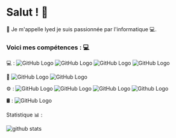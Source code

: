 <h1>Salut ! 👋</h1>
🎈 Je m'appelle Iyed je suis passionnée par l'informatique 💻.

<h3>Voici mes compétences : 💻</h3> 

💻 : ![GitHub Logo](https://camo.githubusercontent.com/c2991c3d6d6a9a5f360839ea71e6c5eef2589216b7ceccad11c475cf7f3d20ae/68747470733a2f2f696d672e736869656c64732e696f2f62616467652f2d48544d4c2d3333333333333f7374796c653d666c61742d737175617265266c6f676f3d48544d4c35)
![GitHub Logo](https://camo.githubusercontent.com/4900197255fc7694057b54de58b053f04888bc3d8a264cb1ae16fe4e79160f11/68747470733a2f2f696d672e736869656c64732e696f2f62616467652f2d4353532d3333333333333f7374796c653d666c61742d737175617265266c6f676f3d43535333266c6f676f436f6c6f723d313537324236)
![GitHub Logo](https://camo.githubusercontent.com/9aeca38fdfa4abfa57cf610be1f6c52800f30016ea195adea93e48becace035b/68747470733a2f2f696d672e736869656c64732e696f2f62616467652f2d426f6f7473747261702d3333333333333f7374796c653d666c61742d737175617265266c6f676f3d626f6f747374726170266c6f676f436f6c6f723d353633443743)
![GitHub Logo](https://camo.githubusercontent.com/8a0d3f0b872a6565c7861eb325dcb77631b791cb3b5ea0b3570f56ee5858de2d/68747470733a2f2f696d672e736869656c64732e696f2f62616467652f2d507974686f6e2d3333333333333f7374796c653d666c61742d737175617265266c6f676f3d707974686f6e)

🔧  ![GitHub Logo](https://camo.githubusercontent.com/2478030ce7d24f0f315491849f1149e7004d66c298e370496820e6c9e5eb0776/68747470733a2f2f696d672e736869656c64732e696f2f62616467652f2d56697375616c25323053747564696f253230436f64652d3333333333333f7374796c653d666c61742d737175617265266c6f676f3d76697375616c2d73747564696f2d636f6465266c6f676f436f6c6f723d303037414343)
![GitHub Logo](https://camo.githubusercontent.com/5c1c8b131644ead0389ff4c9547109a04647d97f6d0f938781d25f24522e4f89/68747470733a2f2f696d672e736869656c64732e696f2f62616467652f2d45636c697073652d3333333333333f7374796c653d666c61742d737175617265266c6f676f3d65636c69707365266c6f676f436f6c6f723d303037414343)

⚙️ : ![GitHub Logo](https://camo.githubusercontent.com/1b2a7f63974cbdae924ca7572d05a5417a65294bb419265b61e0fdc03f44527d/68747470733a2f2f696d672e736869656c64732e696f2f62616467652f2d4769742d3333333333333f7374796c653d666c61742d737175617265266c6f676f3d676974)
![GitHub Logo](https://camo.githubusercontent.com/4aaa5da5c0610374aa0989c238983d718914df0833af4b2ee42687c692a09ecd/68747470733a2f2f696d672e736869656c64732e696f2f62616467652f2d4769744875622d3333333333333f7374796c653d666c61742d737175617265266c6f676f3d676974687562)
![GitHub Logo](https://camo.githubusercontent.com/72a59b048efb73451950e21fc80d19f1e4c405c4de4e0b53d42013dbe24a2b30/68747470733a2f2f696d672e736869656c64732e696f2f62616467652f2d58616d70702d3333333333333f7374796c653d666c61742d737175617265266c6f676f3d78616d7070266c6f676f436f6c6f723d303037414343)
![Github Logo](https://camo.githubusercontent.com/02d7359e490468a46872c99a38582bc0711bda59c3e91c8cefb4c0168447d02d/68747470733a2f2f696d672e736869656c64732e696f2f62616467652f2d456c656374726f6e4a532d3333333333333f7374796c653d666c61742d737175617265266c6f676f3d656c656374726f6e)

🛢 : ![GitHub Logo](https://camo.githubusercontent.com/2b6472b3569c2f09bfd9a0cda108e24d115275cefa18942995251350f68a7d8c/68747470733a2f2f696d672e736869656c64732e696f2f62616467652f2d4d7953514c2d3333333333333f7374796c653d666c61742d737175617265266c6f676f3d6d7973716c)

Statistique 📊 :

![github stats](https://github-readme-stats.vercel.app/api?username=iyed-dev&show_icons=true&theme=tokyonight&count_private=true)
